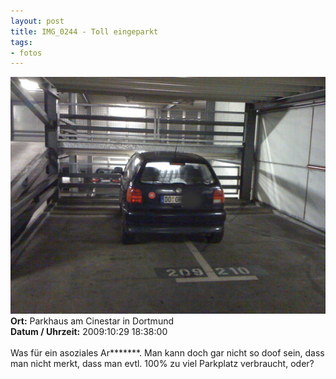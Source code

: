 ```yaml
--- 
layout: post
title: IMG_0244 - Toll eingeparkt
tags: 
- fotos
---
```

<img src="/uploads/images/2010_05/IMG_0244.jpg" alt="IMG_0244 - Toll eingeparkt" class="aligncenter" /><br />
<strong>Ort:</strong> Parkhaus am Cinestar in Dortmund<br />
<strong>Datum / Uhrzeit:</strong> 2009:10:29 18:38:00<br />
<br />
Was für ein asoziales Ar*******. Man kann doch gar nicht so doof sein, dass man nicht merkt, dass man evtl. 100% zu viel Parkplatz verbraucht, oder?
